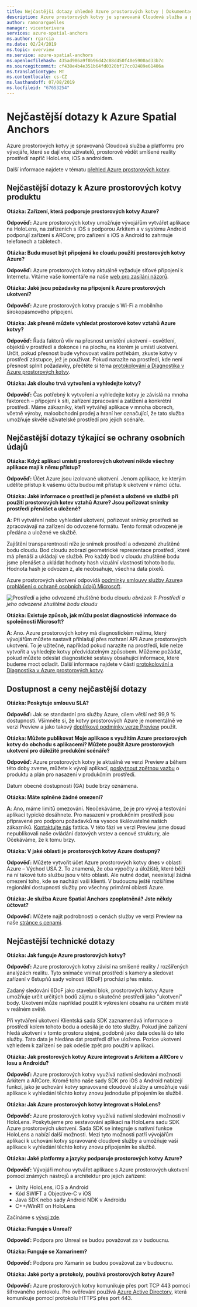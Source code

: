 ```yaml
---
title: Nejčastější dotazy ohledně Azure prostorových kotvy | Dokumentace Microsoftu
description: Azure prostorových kotvy je spravovaná Cloudová služba a pro vývojáře platformu, která umožňuje různá zařízení, více uživatelů, smíšené reality prostředí napříč HoloLens a zařízení s Androidem a iOS. Tyto nejčastější dotazy k otázky týkající se služby z technického hlediska.
author: ramonarguelles
manager: vicenterivera
services: azure-spatial-anchors
ms.author: rgarcia
ms.date: 02/24/2019
ms.topic: overview
ms.service: azure-spatial-anchors
ms.openlocfilehash: 435ad986a9f0b96d42c88d450f40e5900ad33b7c
ms.sourcegitcommit: cf438e4b4e351b64fd0320bf17cc02489e61406a
ms.translationtype: MT
ms.contentlocale: cs-CZ
ms.lasthandoff: 07/08/2019
ms.locfileid: "67653254"
---
```

# <a name="frequently-asked-questions-about-azure-spatial-anchors"></a>Nejčastější dotazy k Azure Spatial Anchors

Azure prostorových kotvy je spravovaná Cloudová služba a platformu pro vývojáře, které se dají více uživatelů, prostorově vědět smíšené reality prostředí napříč HoloLens, iOS a androidem.

Další informace najdete v tématu [přehled Azure prostorových kotvy](overview.md).

## <a name="azure-spatial-anchors-product-faqs"></a>Nejčastější dotazy k Azure prostorových kotvy produktu

**Otázka: Zařízení, která podporuje prostorových kotvy Azure?**

**Odpověď:** Azure prostorových kotvy umožňuje vývojářům vytvářet aplikace na HoloLens, na zařízeních s iOS s podporou Arkitem a v systému Android podporují zařízení s ARCore; pro zařízení s iOS a Android to zahrnuje telefonech a tabletech.

**Otázka: Budu muset být připojená ke cloudu použití prostorových kotvy Azure?**

**Odpověď:** Azure prostorových kotvy aktuálně vyžaduje síťové připojení k Internetu. Vítáme vaše komentáře na naše [web pro zasílání názorů](https://feedback.azure.com/forums/919252-azure-spatial-anchors).

**Otázka: Jaké jsou požadavky na připojení k Azure prostorových ukotvení?**

**Odpověď:** Azure prostorových kotvy pracuje s Wi-Fi a mobilního širokopásmového připojení.

**Otázka: Jak přesně můžete vyhledat prostorové kotev vztahů Azure kotvy?**

**Odpověď:** Řada faktorů vliv na přesnost umístění ukotvení – osvětlení, objektů v prostředí a dokonce i na plochu, na kterém je umístí ukotvení. Určit, pokud přesnost bude vyhovovat vašim potřebám, zkuste kotvy v prostředí zástupce, jež je používat. Pokud narazíte na prostředí, kde není přesnost splnit požadavky, přečtěte si téma [protokolování a Diagnostika v Azure prostorových kotvy](./concepts/logging-diagnostics.md).

**Otázka: Jak dlouho trvá vytvoření a vyhledejte kotvy?**

**Odpověď:** Čas potřebný k vytvoření a vyhledejte kotvy je závislá na mnoha faktorech – připojení k síti, zařízení zpracování a zatížení a konkrétní prostředí. Máme zákazníky, kteří vytvářejí aplikace v mnoha oborech, včetně výroby, maloobchodní prodej a hraní her označující, že tato služba umožňuje skvělé uživatelské prostředí pro jejich scénáře.

## <a name="privacy-faq"></a>Nejčastější dotazy týkající se ochrany osobních údajů

**Otázka: Když aplikaci umístí prostorových ukotvení někde všechny aplikace mají k němu přístup?**

**Odpověď:** Účet Azure jsou izolované ukotvení. Jenom aplikace, ke kterým udělíte přístup k vašemu účtu budou mít přístup k ukotvení v rámci účtu.

**Otázka: Jaké informace o prostředí je přenést a uložené ve službě při použití prostorových kotev vztahů Azure? Jsou pořizovat snímky prostředí přenášet a uložené?**

**A**: Při vytváření nebo vyhledání ukotvení, pořizovat snímky prostředí se zpracovávají na zařízení do odvozené formátu. Tento formát odvozené je předána a uložené ve službě.

Zajištění transparentnosti níže je snímek prostředí a odvozené zhuštěné bodu cloudu. Bod cloudu zobrazí geometrické reprezentace prostředí, které má přenáší a ukládají ve službě. Pro každý bod v cloudu zhuštěné bodu jsme přenášet a ukládat hodnoty hash vizuální vlastnosti tohoto bodu. Hodnota hash je odvozen z, ale neobsahuje, všechna data pixelů.

Azure prostorových ukotvení odpovídá [podmínky smlouvy služby Azure](https://go.microsoft.com/fwLink/?LinkID=522330&amp;amp;clcid=0x9)a [prohlášení o ochraně osobních údajů Microsoft](https://go.microsoft.com/fwlink/?LinkId=521839&amp;clcid=0x409).

![Prostředí a jeho odvozené zhuštěné bodu cloudu](./media/sparse-point-cloud.png)
*obrázek 1: Prostředí a jeho odvozené zhuštěné bodu cloudu*


**Otázka: Existuje způsob, jak můžu poslat diagnostické informace do společnosti Microsoft?**

**A**: Ano. Azure prostorových kotvy má diagnostickém režimu, který vývojářům můžete nastavit přihlašují přes rozhraní API Azure prostorových ukotvení. To je užitečné, například pokud narazíte na prostředí, kde nelze vytvořit a vyhledejte kotvy předvídatelným způsobem. Můžeme požádat, pokud můžete odeslat diagnostické sestavy obsahující informace, které budeme moct odladit. Další informace najdete v části [protokolování a Diagnostika v Azure prostorových kotvy](./concepts/logging-diagnostics.md).

## <a name="availability-and-pricing-faqs"></a>Dostupnost a ceny nejčastější dotazy

**Otázka: Poskytuje smlouvu SLA?**

**Odpověď:** Jak se standardní pro služby Azure, cílem větší než 99,9 % dostupnosti. Všimněte si, že kotvy prostorových Azure je momentálně ve verzi Preview a jako takový [doplňkové podmínky verze Preview](https://azure.microsoft.com/support/legal/preview-supplemental-terms/) použít.

**Otázka: Můžete publikovat Moje aplikace s využitím Azure prostorových kotvy do obchodu s aplikacemi? Můžete použít Azure prostorových ukotvení pro důležité produkční scénáře?**

**Odpověď:** Azure prostorových kotvy je aktuálně ve verzi Preview a během této doby zveme, můžete k vývoji aplikací, [poskytnout zpětnou vazbu](https://feedback.azure.com/forums/919252-azure-spatial-anchors) o produktu a plán pro nasazení v produkčním prostředí.

Datum obecné dostupnosti (GA) bude brzy oznámena.

**Otázka: Máte splněné žádné omezení?**

**A**: Ano, máme limitů omezování.  Neočekáváme, že je pro vývoj a testování aplikací typické dosáhnete. Pro nasazení v produkčním prostředí jsou připravené pro podporu požadavků na vysoce škálovatelné našich zákazníků. [Kontaktujte nás](mailto:azuremrs@microsoft.com) fattica. V této fázi ve verzi Preview jsme dosud nepublikovali naše ovládání datových vrstev a cenové struktury, ale Očekáváme, že k tomu brzy.

**Otázka: V jaké oblasti je prostorových kotvy Azure dostupný?**

**Odpověď:** Můžete vytvořit účet Azure prostorových kotvy dnes v oblasti Azure – Východ USA 2. To znamená, že oba výpočty a úložiště, které běží na ní takové tuto službu jsou v této oblasti. Ale nutné dodat, neexistují žádná omezení toho, kde se nachází vaši klienti. V budoucnu ještě rozšíříme regionální dostupnosti služby pro všechny primární oblasti Azure.

**Otázka: Je služba Azure Spatial Anchors zpoplatněná? Jste někdy účtovat?**

**Odpověď:** Můžete najít podrobnosti o cenách služby ve verzi Preview na naše [stránce s cenami](https://azure.microsoft.com/pricing/details/spatial-anchors/).

## <a name="technical-faqs"></a>Nejčastější technické dotazy

**Otázka: Jak funguje Azure prostorových kotvy?**

**Odpověď:** Azure prostorových kotvy závisí na smíšené reality / rozšířených analýzách realitu. Tyto snímače vnímat prostředí s kamery a sledovat zařízení v 6stupňů sady volnosti (6DoF) prochází přes místo.

Zadaný sledování 6DoF jako stavební blok, prostorových kotvy Azure umožňuje určit určitých bodů zájmu o skutečné prostředí jako "ukotvení" body. Ukotvení může například použít k vykreslení obsahu na určitém místě v reálném světě.

Při vytváření ukotvení Klientská sada SDK zaznamenává informace o prostředí kolem tohoto bodu a odesílá je do této služby. Pokud jiné zařízení hledá ukotvení v tomto prostoru stejné, podobně jako data odesílá do této služby. Tato data je hledána dat prostředí dříve uložena. Pozice ukotvení vzhledem k zařízení se pak odešle zpět pro použití v aplikaci.

**Otázka: Jak prostorových kotvy Azure integrovat s Arkitem a ARCore v Iosu a Androidu?**

**Odpověď:** Azure prostorových kotvy využívá nativní sledování možnosti Arkitem a ARCore. Kromě toho naše sady SDK pro iOS a Android nabízejí funkcí, jako je uchování kotvy spravované cloudové služby a umožňuje vaší aplikace k vyhledání těchto kotvy znovu jednoduše připojením ke službě.

**Otázka: Jak Azure prostorových kotvy integrovat s HoloLens?**

**Odpověď:** Azure prostorových kotvy využívá nativní sledování možnosti v HoloLens. Poskytujeme pro sestavování aplikací na HoloLens sadu SDK Azure prostorových ukotvení. Sada SDK se integruje s nativní funkce HoloLens a nabízí další možnosti. Mezi tyto možnosti patří vývojářům aplikací k uchování kotvy spravované cloudové služby a umožňuje vaší aplikace k vyhledání těchto kotvy znovu připojením ke službě.

**Otázka: Jaké platformy a jazyky podporuje prostorových kotvy Azure?**

**Odpověď:** Vývojáři mohou vytvářet aplikace s Azure prostorových ukotvení pomocí známých nástrojů a architektur pro jejich zařízení:

- Unity HoloLens, iOS a Android
- Kód SWIFT a Objective-C v iOS
- Java SDK nebo sady Android NDK v Androidu
- C++/WinRT on HoloLens

Začínáme s [vývoj zde](index.yml).

**Otázka: Funguje s Unreal?**

**Odpověď:** Podpora pro Unreal se budou považovat za v budoucnu.

**Otázka: Funguje se Xamarinem?**

**Odpověď:** Podpora pro Xamarin se budou považovat za v budoucnu.

**Otázka: Jaké porty a protokoly, používá prostorových kotvy Azure?**

**Odpověď:** Azure prostorových kotvy komunikuje přes port TCP 443 pomocí šifrovaného protokolu. Pro ověřování používá [Azure Active Directory](https://docs.microsoft.com/azure/active-directory/), která komunikuje pomocí protokolu HTTPS přes port 443.
